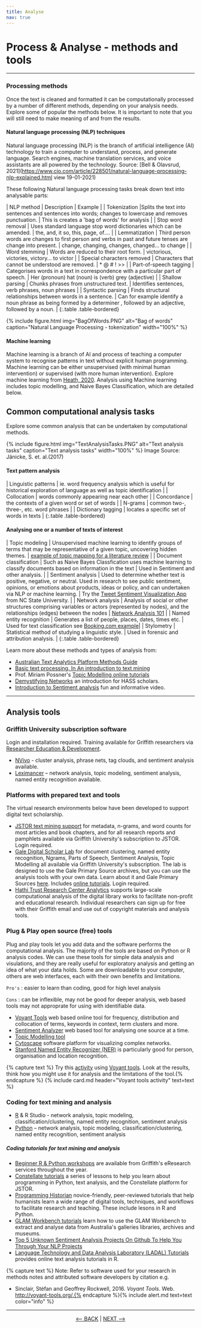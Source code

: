 ```yaml
---
title: Analyse
nav: true
---
```


# Process & Analyse - methods and tools

-----

### Processing methods

Once the text is cleaned and formatted it can be computationally processed by a number of different methods, depending on your analysis needs. Explore some of popular the methods below. It is important to note that you will still need to make meaning of and from the results.

#### Natural language processing (NLP) techniques

Natural language processing (NLP) is the branch of artificial intelligence (AI) technology to train a computer to understand, process, and generate language. Search engines, machine translation services, and voice assistants are all powered by the technology. Source: [Bell & Olavsrud, 2021](https://www.cio.com/article/228501/natural-language-processing-nlp-explained.html view 19-01-2021)

These following Natural language processing tasks break down text into analysable parts:

| NLP method | Description | Example |
| Tokenization |Splits the text into sentences and sentences into words; changes to lowercase and removes punctuation. | This is creates a 'bag of words' for analysis |
| Stop word removal | Uses standard language stop word dictionaries which can be amended. | the, and, it so, this, page, of.... |
| Lemmatization | Third person words are changes to first person and verbs in past and future tenses are change into present. | change, changing, changes, changed... to change |
| Word stemming | Words are reduced to their root form. | victorious, victories, victory... to victor |
| Special characters removed | Characters that cannot be understood are removed. | * @ # ! >> |
| Part-of-speech tagging | Categorises words in a text in correspondence with a particular part of speech. | Her (pronoun) hat (noun) is (verb) grey (adjective) |
| Shallow parsing | Chunks phrases from unstructured text. | Identifies sentences, verb phrases, noun phrases |
| Syntactic parsing | Finds structural relationships between words in a sentence. | Can for example identify a noun phrase as being formed by a determiner , followed by an adjective, followed by a noun. |
{:.table .table-bordered}

{% include figure.html img="BagOfWords.PNG" alt="Bag of words" caption="Natural Language Processing - tokenization" width="100%" %}

#### Machine learning
Machine learning is a branch of AI and process of teaching a computer system to recognise patterns in text without explicit human programming. Machine learning can be either unsupervised (with minimal human intervention) or supervised (with more human intervention). Explore machine learning from [Heath, 2020](https://www.zdnet.com/article/what-is-machine-learning-everything-you-need-to-know/). Analysis using Machine learning includes topic modelling, and Naive Bayes Classification, which are detailed below.


## Common computational analysis tasks

Explore some common analysis that can be undertaken by computational methods. 

{% include figure.html img="TextAnalysisTasks.PNG" alt="Text analysis tasks" caption="Text analysis tasks" width="100%" %}
Image Source: Jänicke, S. et. al.(2017)

#### Text pattern analysis

| Linguistic patterns | ie. word frequency analysis which is useful for historical exploration of language as well as topic identification |
| Collocation | words commonly appearing near each other |
| Concordance | the contexts of a given word or set of words |
| N-grams | common two-, three-, etc. word phrases |
| Dictionary tagging | locates a specific set of words in texts |
{:.table .table-bordered}

#### Analysing one or a number of texts of interest

| Topic modeling | Unsupervised machine learning to identify groups of terms that may be representative of a given topic, uncovering hidden themes. | [example of topic mapping for a literature review](https://doi.org/10.1111/faf.12399) |
| Document classification | Such as Naive Bayes Classfication uses machine learning to classify documents based on information in the text | Used in Sentiment and other analysis. |
| Sentiment analysis | Used to determine whether text is positive, negative, or neutral. Used in research to see public sentiment, opinions, or emotions about products, ideas or policy, and can undertaken via NLP or machine learning. | Try the [Tweet Sentiment Visualization App](https://www.csc2.ncsu.edu/faculty/healey/tweet_viz/tweet_app/) from NC State University. | 
| Network analysis | Analysis of social or other structures comprising variables or actors (represented by nodes), and the relationships (edges) between the nodes | [Network Analysis 101](https://cphss.wustl.edu/methodsandstrategies/social-network-analysis/network-analysis-101/) |
| Named entity recognition | Generates a list of people, places, dates, times etc. | Used for text classification see [Booking.com example](https://booking.ai/named-entity-classification-d14d857cb0d5)|
| Stylometry | Statistical method of studying a linguistic style. | Used in forensic and attribution analysis. |
{:.table .table-bordered}

Learn more about these methods and types of analysis from:
- [Australian Text Analytics Platform Methods Guide](https://www.atap.edu.au/methods)
- [Basic text processing. In An introduction to text mining](https://methods.sagepub.com/book/an-introduction-to-text-mining/i1237.xml)
- Prof. Miriam Possner's [Topic Modelling online tutorials](http://miriamposner.com/classes/dh201w21/tutorials-guides/text-analysis/messing-around-with-the-topic-modeling-tool/)
- [Demystifying Networks](http://www.scottbot.net/HIAL/index.html@p=6279.html) an introduction for HASS scholars.
- [Introduction to Sentiment analysis](https://www.youtube.com/watch?v=i4D5DZ5ZG-0) fun and informative video.

----
##  Analysis tools

### Griffith University subscription software

Login and installation required. Training available for Griffith researchers via [Researcher Education & Development](https://www.griffith.edu.au/research/research-services/researcher-education-development/workshop-calendar).

- [NVivo](https://www.griffith.edu.au/student-computing/available-software) - cluster analysis, phrase nets, tag clouds, and sentiment analysis available. 
- [Leximancer](https://www.griffith.edu.au/student-computing/available-software) – network analysis, topic modeling, sentiment analysis, named entity recognition available. 

### Platforms with prepared text and tools

The virtual research environments below have been developed to support digital text scholarship.
- [JSTOR text mining support](https://about-jstor-org.libraryproxy.griffith.edu.au/whats-in-jstor/text-mining-support/) for metadata, n-grams, and word counts for most articles and book chapters, and for all research reports and pamphlets available via Griffith University's subscription to JSTOR. Login required.
- [Gale Digital Scholar Lab](http://libraryproxy.griffith.edu.au/login?url=https://infotrac.gale.com/itweb/griffith?db=DSLAB) for document clustering, named entity recognition, Ngrams, Parts of Speech, Sentiment Analysis, Topic Modelling all available via Griffith University's subscription. The lab is designed to use the Gale Primary Source archives, but you can use the analysis tools with your own data. Learn about it and Gale Primary Sources [here](https://sway.office.com/v4sYacFkErbH9HNo). Includes [online tutorials](https://go-gale-com.libraryproxy.griffith.edu.au/ps/helpCenter?userGroupName=griffith&inPS=true&nspage=true&prodId=DSLAB&docId=VJWVZS717322017). Login required. 
- [Hathi Trust Research Center Analytics](https://analytics.hathitrust.org/) supports large-scale computational analysis of the digital library works to facilitate non-profit and educational research. Individual researchers can sign up for free with their Griffith email and use out of copyright materials and analysis tools.  


### Plug & Play open source (free) tools

Plug and play tools let you add data and the software performs the computational analysis. The majority of the tools are based on Python or R analysis codes. We can use these tools for simple data analysis and visulations, and they are really useful for exploratory analysis and getting an idea of what your data holds. Some are downloadable to your computer, others are web interfaces, each with their own benefits and limitations.

`Pro's` : easier to learn than coding, good for high level analysis

`Cons` : can be inflexible, may not be good for deeper analysis, web based tools may not approprate for using with identifiable data.

- [Voyant Tools](https://voyant-tools.org/) web based online tool for frequency, distribution and collocation of terms, keywords in context, term clusters and more.
- [Sentiment Analyzer](https://www.danielsoper.com/sentimentanalysis/default.aspx) web based tool for analysing one source at a time.
- [Topic Modelling tool](https://senderle.github.io/topic-modeling-tool/documentation/2017/01/06/quickstart.html)
- [Cytoscape](https://cytoscape.org/) software platform for visualizing complex networks. 
- [Stanford Named Entity Recognizer (NER)](https://nlp.stanford.edu/software/CRF-NER.html) is particularly good for person, organisation and location recognition.

{% capture text %}
Try this [activity](https://griffithunilibrary.github.io/data-vis-basics/content/5-voyant.html) using [Voyant tools](https://voyant-tools.org/). Look at the results, think how you might use it for analysis and the limitations of the tool.{% endcapture %} {% include card.md header="Voyant tools activity" text=text %}

### Coding for text mining and analysis
- [R](https://www.rstudio.com/products/rstudio/) & R Studio - network analysis, topic modeling, classification/clustering, named entity recognition, sentiment analysis 
- [Python](https://www.python.org/) – network analysis, topic modeling, classification/clustering, named entity recognition, sentiment analysis


##### Coding tutorials for text mining and analysis
- [Beginner R & Python workshops](https://www.griffith.edu.au/eresearch-services/hacky-hour) are available from Griffith's eResearch services throughout the year. 
- [Constellate tutorials](https://constellate-org.libraryproxy.griffith.edu.au/) a series of lessons to help you learn about programming in Python, text analysis, and the Constellate platform for JSTOR.
- [Programming Historian](https://programminghistorian.org/en/lessons/)  novice-friendly, peer-reviewed tutorials that help humanists learn a wide range of digital tools, techniques, and workflows to facilitate research and teaching. These include lesons in R and Python. 
- [GLAM Workbench tutorials](https://glam-workbench.net/getting-started/) learn how to use the GLAM Workbench to extract and analyse data from Australia's galleries libraries, archives and museums.
- [Top 5 Unknown Sentiment Analysis Projects On Github To Help You Through Your NLP Projects](https://medium.com/analytics-vidhya/top-5-unknown-sentiment-analysis-projects-on-github-to-help-you-through-your-nlp-projects-8d8f195e80fc) 
- [Language Technology and Data Analysis Laboratory (LADAL) Tutorials](https://ladal.edu.au/tutorials.html) provides online text analysis tutorials in R.

{% capture text %}
Note: Refer to software used for your research in methods notes and attributed software developers by citation e.g. 
- Sinclair, Stéfan and Geoffrey Rockwell, 2016. *Voyant Tools*. Web. http://voyant-tools.org/.{% endcapture %}{% include alert.md text=text color="info" %} 

-----

<p align="center">
  <a href="https://griffithunilibrary.github.io/intro-text-mining-analysis/content/5-build.html"><-- BACK</a> |
  <a href="https://griffithunilibrary.github.io/intro-text-mining-analysis/content/7-vis.html">NEXT --></a>
</p>
